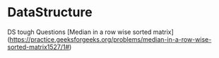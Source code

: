 # DataStructure
DS tough Questions
[Median in  a row wise sorted matrix] (https://practice.geeksforgeeks.org/problems/median-in-a-row-wise-sorted-matrix1527/1#)
